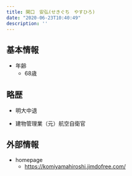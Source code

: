 ```yaml
---
title: 関口　安弘(せきぐち　やすひろ)
date: "2020-06-23T10:40:49"
description: ''
---
```


## 基本情報

* 年齢
  * 68歳

## 略歴

* 明大中退

* 建物管理業（元）航空自衛官


## 外部情報

* homepage
  * https://komiyamahiroshi.jimdofree.com/


